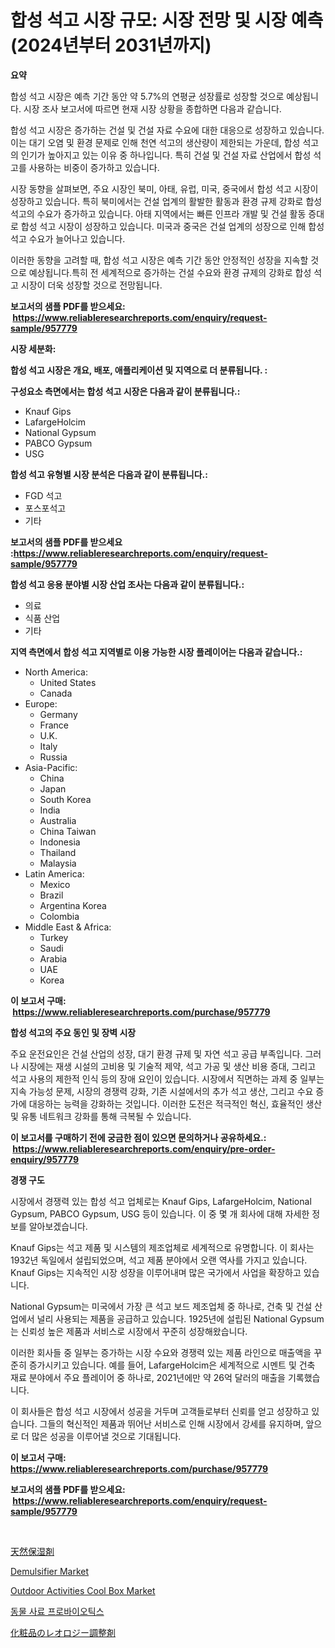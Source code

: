 <p><h1>합성 석고 시장 규모: 시장 전망 및 시장 예측 (2024년부터 2031년까지)</h1></p><p><strong>요약</strong></p>
<p><p>합성 석고 시장은 예측 기간 동안 약 5.7%의 연평균 성장률로 성장할 것으로 예상됩니다. 시장 조사 보고서에 따르면 현재 시장 상황을 종합하면 다음과 같습니다.</p><p>합성 석고 시장은 증가하는 건설 및 건설 자료 수요에 대한 대응으로 성장하고 있습니다. 이는 대기 오염 및 환경 문제로 인해 천연 석고의 생산량이 제한되는 가운데, 합성 석고의 인기가 높아지고 있는 이유 중 하나입니다. 특히 건설 및 건설 자료 산업에서 합성 석고를 사용하는 비중이 증가하고 있습니다.</p><p>시장 동향을 살펴보면, 주요 시장인 북미, 아태, 유럽, 미국, 중국에서 합성 석고 시장이 성장하고 있습니다. 특히 북미에서는 건설 업계의 활발한 활동과 환경 규제 강화로 합성 석고의 수요가 증가하고 있습니다. 아태 지역에서는 빠른 인프라 개발 및 건설 활동 증대로 합성 석고 시장이 성장하고 있습니다. 미국과 중국은 건설 업계의 성장으로 인해 합성 석고 수요가 늘어나고 있습니다.</p><p>이러한 동향을 고려할 때, 합성 석고 시장은 예측 기간 동안 안정적인 성장을 지속할 것으로 예상됩니다.특히 전 세계적으로 증가하는 건설 수요와 환경 규제의 강화로 합성 석고 시장이 더욱 성장할 것으로 전망됩니다.</p></p>
<p><strong>보고서의 샘플 PDF를 받으세요: &nbsp;<a href="https://www.reliableresearchreports.com/enquiry/request-sample/957779">https://www.reliableresearchreports.com/enquiry/request-sample/957779</a></strong></p>
<p><strong>시장 세분화:</strong></p>
<p><strong> 합성 석고 시장은 개요, 배포, 애플리케이션 및 지역으로 더 분류됩니다. :</strong></p>
<p><strong>구성요소 측면에서는 합성 석고 시장은 다음과 같이 분류됩니다.:</strong></p>
<p><ul><li>Knauf Gips</li><li>LafargeHolcim</li><li>National Gypsum</li><li>PABCO Gypsum</li><li>USG</li></ul></p>
<p><strong> 합성 석고 유형별 시장 분석은 다음과 같이 분류됩니다.:</strong></p>
<p><ul><li>FGD 석고</li><li>포스포석고</li><li>기타</li></ul></p>
<p><strong>보고서의 샘플 PDF를 받으세요 :<a href="https://www.reliableresearchreports.com/enquiry/request-sample/957779">https://www.reliableresearchreports.com/enquiry/request-sample/957779</a></strong></p>
<p><strong> 합성 석고 응용 분야별 시장 산업 조사는 다음과 같이 분류됩니다.:</strong></p>
<p><ul><li>의료</li><li>식품 산업</li><li>기타</li></ul></p>
<p><strong>지역 측면에서 합성 석고 지역별로 이용 가능한 시장 플레이어는 다음과 같습니다.:</strong></p>
<p><ul>
    <li>
        North America:
        <ul>
            <li>United States</li>
            <li>Canada</li>
        </ul>
    </li>
    <li>
        Europe:
        <ul>
            <li>Germany</li>
            <li>France</li>
            <li>U.K.</li>
            <li>Italy</li>
            <li>Russia</li>
        </ul>
    </li>
    <li>
        Asia-Pacific:
        <ul>
            <li>China</li>
            <li>Japan</li>
            <li>South Korea</li>
            <li>India</li>
            <li>Australia</li>
            <li>China Taiwan</li>
            <li>Indonesia</li>
            <li>Thailand</li>
            <li>Malaysia</li>
        </ul>
    </li>
    <li>
        Latin America:
        <ul>
            <li>Mexico</li>
            <li>Brazil</li>
            <li>Argentina Korea</li>
            <li>Colombia</li>
        </ul>
    </li>
    <li>
        Middle East & Africa:
        <ul>
            <li>Turkey</li>
            <li>Saudi</li>
            <li>Arabia</li>
            <li>UAE</li>
            <li>Korea</li>
        </ul>
    </li>
    </ul></p>
<p><strong>이 보고서 구매: &nbsp;<a href="https://www.reliableresearchreports.com/purchase/957779">https://www.reliableresearchreports.com/purchase/957779</a></strong></p>
<p><strong>합성 석고의 주요 동인 및 장벽 시장</strong></p>
<p><p>주요 운전요인은 건설 산업의 성장, 대기 환경 규제 및 자연 석고 공급 부족입니다. 그러나 시장에는 재생 시설의 고비용 및 기술적 제약, 석고 가공 및 생산 비용 증대, 그리고 석고 사용의 제한적 인식 등의 장애 요인이 있습니다. 시장에서 직면하는 과제 중 일부는 지속 가능성 문제, 시장의 경쟁력 강화, 기존 시설에서의 추가 석고 생산, 그리고 수요 증가에 대응하는 능력을 강화하는 것입니다. 이러한 도전은 적극적인 혁신, 효율적인 생산 및 유통 네트워크 강화를 통해 극복될 수 있습니다.</p></p>
<p><strong>이 보고서를 구매하기 전에 궁금한 점이 있으면 문의하거나 공유하세요.: &nbsp;<a href="https://www.reliableresearchreports.com/enquiry/pre-order-enquiry/957779">https://www.reliableresearchreports.com/enquiry/pre-order-enquiry/957779</a></strong></p>
<p><strong>경쟁 구도</strong></p>
<p><p>시장에서 경쟁력 있는 합성 석고 업체로는 Knauf Gips, LafargeHolcim, National Gypsum, PABCO Gypsum, USG 등이 있습니다. 이 중 몇 개 회사에 대해 자세한 정보를 알아보겠습니다.</p><p>Knauf Gips는 석고 제품 및 시스템의 제조업체로 세계적으로 유명합니다. 이 회사는 1932년 독일에서 설립되었으며, 석고 제품 분야에서 오랜 역사를 가지고 있습니다. Knauf Gips는 지속적인 시장 성장을 이루어내며 많은 국가에서 사업을 확장하고 있습니다.</p><p>National Gypsum는 미국에서 가장 큰 석고 보드 제조업체 중 하나로, 건축 및 건설 산업에서 널리 사용되는 제품을 공급하고 있습니다. 1925년에 설립된 National Gypsum는 신뢰성 높은 제품과 서비스로 시장에서 꾸준히 성장해왔습니다.</p><p>이러한 회사들 중 일부는 증가하는 시장 수요와 경쟁력 있는 제품 라인으로 매출액을 꾸준히 증가시키고 있습니다. 예를 들어, LafargeHolcim은 세계적으로 시멘트 및 건축 재료 분야에서 주요 플레이어 중 하나로, 2021년에만 약 26억 달러의 매출을 기록했습니다.</p><p>이 회사들은 합성 석고 시장에서 성공을 거두며 고객들로부터 신뢰를 얻고 성장하고 있습니다. 그들의 혁신적인 제품과 뛰어난 서비스로 인해 시장에서 강세를 유지하며, 앞으로 더 많은 성공을 이루어낼 것으로 기대됩니다.</p></p>
<p><strong>이 보고서 구매: &nbsp; <a href="https://www.reliableresearchreports.com/purchase/957779">https://www.reliableresearchreports.com/purchase/957779</a></strong></p>
<p><strong>보고서의 샘플 PDF를 받으세요: &nbsp;<a href="https://www.reliableresearchreports.com/enquiry/request-sample/957779">https://www.reliableresearchreports.com/enquiry/request-sample/957779</a></strong><strong></strong></p>
<p>&nbsp;</p>
<p><p><a href="https://medium.com/@raap8632/%E5%A4%A9%E7%84%B6%E4%BF%9D%E6%B9%BF%E5%89%A4%E3%81%AE%E5%B8%82%E5%A0%B4%E3%82%B7%E3%82%A7%E3%82%A2%E3%81%AE%E9%80%B2%E5%8C%96%E3%81%A8%E5%B8%82%E5%A0%B4%E6%88%90%E9%95%B7%E3%83%88%E3%83%AC%E3%83%B3%E3%83%892024%E5%B9%B4%E3%81%8B%E3%82%892031%E5%B9%B4%E3%81%BE%E3%81%A7-fcae21328e03">天然保湿剤</a></p><p><a href="https://github.com/mabutironaldo/Market-Research-Report-List-3/blob/main/demulsifier-market.md">Demulsifier Market</a></p><p><a href="https://issuu.com/reportprime-2/docs/outdoor-activities-cool-box-market-size-2030.pptx">Outdoor Activities Cool Box Market</a></p><p><a href="https://github.com/hxzi07639916/Market-Research-Report-List-1/blob/main/3648613192609.md">동물 사료 프로바이오틱스</a></p><p><a href="https://medium.com/@raap8632/%E5%8C%96%E7%B2%A7%E5%93%81%E6%A5%AD%E7%95%8C%E3%81%AE%E3%83%AC%E3%82%AA%E3%83%AD%E3%82%B8%E3%83%BC%E6%94%B9%E8%89%AF%E5%89%A4%E3%81%AF-%E5%B8%82%E5%A0%B4%E3%82%B7%E3%82%A7%E3%82%A2-%E5%B8%82%E5%A0%B4%E5%8B%95%E5%90%91-%E5%B8%82%E5%A0%B4%E6%88%90%E9%95%B7%E3%81%AB%E9%96%A2%E3%81%99%E3%82%8B%E6%83%85%E5%A0%B1%E3%82%92%E6%8F%90%E4%BE%9B%E3%81%97%E3%81%A6%E3%81%84%E3%81%BE%E3%81%99-251c6189762f">化粧品のレオロジー調整剤</a></p></p>
